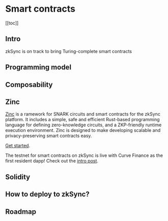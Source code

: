 # Smart contracts

[[toc]]

## Intro

zkSync is on track to bring Turing-complete smart contracts 

## Programming model

## Composability

## Zinc

[Zinc](https://github.com/matter-labs/zinc) is a ramework for SNARK circuits and smart
contracts for the zkSync platform. It includes a simple, safe and efficient Rust-based programming language for defining
zero-knowledge circuits, and a ZKP-friendly runtime execution environment. Zinc is designed to make developing scalable
and privacy-preserving smart contracts easy.

[Get started](https://zinc.zksync.io/).

The testnet for smart contracts on zkSync is live with Curve Finance as the first resident dapp! Check out the
[intro post](https://medium.com/@matterlabs/5a72c496b350).

## Solidity

## How to deploy to zkSync?

## Roadmap
